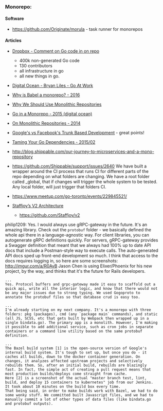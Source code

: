 ### Monorepo:



#### Software
  - https://github.com/Originate/morula - task runner for monorepos


#### Articles

  - [Dropbox - Comment on Go code in on repo](https://youtu.be/JOx9enktnUM?t=1113)
    - 400k non-generated Go code
    - 130 contributors
    - all infrastructure in go
    - all new things in go.


  - [Digital Ocean - Bryan Liles - Go At Work](https://youtu.be/Kx0nUrTItR0?t=958)


  - [Why is Babel a monorepo? - 2016](https://github.com/babel/babel/blob/master/doc/design/monorepo.md)
  - [Why We Should Use Monolithic Repositories](https://gist.github.com/arschles/5d7ba90495eb50fa04fc)
  - [Go in a Monorepo - 2015 (digital ocean)](https://blog.gopheracademy.com/advent-2015/go-in-a-monorepo/)
  - [On Monolithic Repositories - 2014](http://gregoryszorc.com/blog/2014/09/09/on-monolithic-repositories/)
  - [Google's vs Facebook's Trunk Based Development](http://paulhammant.com/2014/01/08/googles-vs-facebooks-trunk-based-development/) - great points!
  - [Taming Your Go Dependencies - 2015/02](https://www.digitalocean.com/company/blog/taming-your-go-dependencies/)
  - http://blog.shippable.com/our-journey-to-microservices-and-a-mono-repository
  - https://github.com/Shippable/support/issues/2640
    We have built a wrapper around the CI process that runs CI for different parts of the repo depending on what folders are changing.
    We have a root folder called _global, that if changes will trigger the whole system to be tested.
    Any local folder, will just trigger that folders CI.
  - https://www.meetup.com/go-toronto/events/229845521/

  - [Staffjoy’s V2 Architecture](https://blog.staffjoy.com/staffjoys-v2-architecture-9d2fcb4015fd#.z8fydno1x)
    - https://github.com/Staffjoy/v2

  philip1209:
    Yes. I would always use gRPC-gateway in the future. It's an amazing library. Check out the `protobuf` folder - we basically defined the whole api there in a language-agnostic way. For client libraries, you can autogenerate gRPC definitions quickly. For servers, gRPC-gateway provides a Swagger definition that meant that we always had 100% up to date API docs that include a Postman-style way to execute calls. The auto-generated API docs sped up front-end development so much.
    I think that access to the docs requires logging in, so here are some screenshots: http://imgur.com/a/R0AvB
    Jason Chen is using Elixer/Phoenix for his new project, by the way, and thinks that it's the future for Rails developers.

    ...
    Yes. Protocol buffers and grpc-gateway made it easy to scaffold out a quick api, write all the interior logic, and know that there would not be any major issues due to strong typing. We used Gogoproto to annotate the protobuf files so that database crud is easy too.

    ...
    I'm already starting on my next company. It's a monorepo with three folders: pkg (packages), cmd (any `package main` commands), and static (all JS, SCSS, etc that gets built by Webpack then wrapped up in a single bindata.go). The primary app is a monolith. However, I'm making it possible to add additional service, such as cron jobs in separate containers or a command line utility based on the same protobuf definition.

    ...
    The Bazel build system [1] is the open-source version of Google's internal build system. It's tough to set up, but once you do - it caches all builds, down to the docker container generation. On changes, it analyzes affected upstream projects and selectively rebuilds them. So, after an initial build, rebuilds are blazingly fast. In fact, the simple act of creating a pull request means that most production builds/deploys come straight from cache.
    Here [2] is a screenshot of the actual "master branch test, lint, build, and deploy 15 containers to kubernetes" job from our Jenkins. It took about 10 minutes on the build box every time.
    That being said, in order to make builds work with Bazel, we had to do some wonky stuff. We committed built Javascript files, and we had to manually commit a lot of other types of data files (like bindata.go and protobuf outputs).
